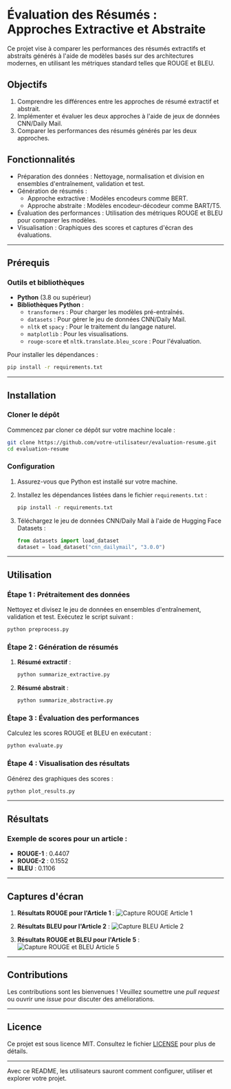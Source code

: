 # Évaluation des Résumés : Approches Extractive et Abstraite

Ce projet vise à comparer les performances des résumés extractifs et abstraits générés à l'aide de modèles basés sur des architectures modernes, en utilisant les métriques standard telles que ROUGE et BLEU.

## Objectifs
1. Comprendre les différences entre les approches de résumé extractif et abstrait.
2. Implémenter et évaluer les deux approches à l'aide de jeux de données CNN/Daily Mail.
3. Comparer les performances des résumés générés par les deux approches.

## Fonctionnalités
- Préparation des données : Nettoyage, normalisation et division en ensembles d'entraînement, validation et test.
- Génération de résumés :
  - Approche extractive : Modèles encodeurs comme BERT.
  - Approche abstraite : Modèles encodeur-décodeur comme BART/T5.
- Évaluation des performances : Utilisation des métriques ROUGE et BLEU pour comparer les modèles.
- Visualisation : Graphiques des scores et captures d'écran des évaluations.

---

## Prérequis

### Outils et bibliothèques
- **Python** (3.8 ou supérieur)
- **Bibliothèques Python** :
  - `transformers` : Pour charger les modèles pré-entraînés.
  - `datasets` : Pour gérer le jeu de données CNN/Daily Mail.
  - `nltk` et `spacy` : Pour le traitement du langage naturel.
  - `matplotlib` : Pour les visualisations.
  - `rouge-score` et `nltk.translate.bleu_score` : Pour l'évaluation.

Pour installer les dépendances :
```bash
pip install -r requirements.txt
```

---

## Installation

### Cloner le dépôt
Commencez par cloner ce dépôt sur votre machine locale :
```bash
git clone https://github.com/votre-utilisateur/evaluation-resume.git
cd evaluation-resume
```

### Configuration
1. Assurez-vous que Python est installé sur votre machine.
2. Installez les dépendances listées dans le fichier `requirements.txt` :
   ```bash
   pip install -r requirements.txt
   ```

3. Téléchargez le jeu de données CNN/Daily Mail à l'aide de Hugging Face Datasets :
   ```python
   from datasets import load_dataset
   dataset = load_dataset("cnn_dailymail", "3.0.0")
   ```

---

## Utilisation

### Étape 1 : Prétraitement des données
Nettoyez et divisez le jeu de données en ensembles d'entraînement, validation et test. Exécutez le script suivant :
```bash
python preprocess.py
```

### Étape 2 : Génération de résumés
1. **Résumé extractif** :
   ```bash
   python summarize_extractive.py
   ```
2. **Résumé abstrait** :
   ```bash
   python summarize_abstractive.py
   ```

### Étape 3 : Évaluation des performances
Calculez les scores ROUGE et BLEU en exécutant :
```bash
python evaluate.py
```

### Étape 4 : Visualisation des résultats
Générez des graphiques des scores :
```bash
python plot_results.py
```

---

## Résultats
### Exemple de scores pour un article :
- **ROUGE-1** : 0.4407
- **ROUGE-2** : 0.1552
- **BLEU** : 0.1106

---

## Captures d'écran
1. **Résultats ROUGE pour l'Article 1** :
   ![Capture ROUGE Article 1](captures/Capture_ROUGE_Article_1.png)

2. **Résultats BLEU pour l'Article 2** :
   ![Capture BLEU Article 2](captures/Capture_BLEU_Article_2.png)

3. **Résultats ROUGE et BLEU pour l'Article 5** :
   ![Capture ROUGE et BLEU Article 5](captures/Capture_ROUGE_BLEU_Article_5.png)

---

## Contributions
Les contributions sont les bienvenues ! Veuillez soumettre une *pull request* ou ouvrir une *issue* pour discuter des améliorations.

---

## Licence
Ce projet est sous licence MIT. Consultez le fichier [LICENSE](LICENSE) pour plus de détails.

---

Avec ce README, les utilisateurs sauront comment configurer, utiliser et explorer votre projet.